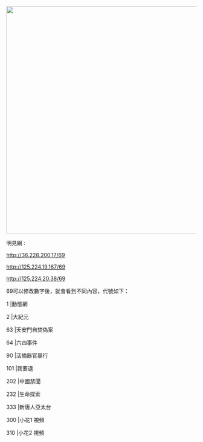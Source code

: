 <div align="center"><img src="/img-2/swspip.jpg" width=600></div><p>

明見網 :<P><P>

http://36.228.200.17/69<p>
http://125.224.19.167/69<p>
http://125.224.20.38/69<p>



69可以修改數字後，就會看到不同內容，代號如下：<p><p>

1      |動態網<p>
2      |大紀元<p>
63    |天安門自焚偽案<p>
64    |六四事件<p>
90    |活摘器官暴行<p>
101  |我要退<p>
202  |中國禁聞<p>
232  |生命探索<p>
333  |新唐人亞太台<p>
300  |小花1 視頻<p>
310  |小花2 視頻<p>





  
